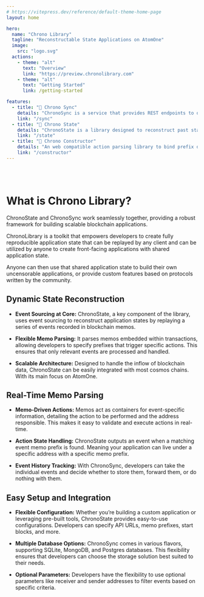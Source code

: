 ```yaml
---
# https://vitepress.dev/reference/default-theme-home-page
layout: home

hero:
  name: "Chrono Library"
  tagline: "Reconstructable State Applications on AtomOne"
  image:
    src: "logo.svg"
  actions:
    - theme: "alt"
      text: "Overview"
      link: "https://preview.chronolibrary.com"
    - theme: "alt"
      text: "Getting Started"
      link: /getting-started

features:
  - title: "🔗 Chrono Sync"
    details: "ChronoSync is a service that provides REST endpoints to query memos as they are processed from blockchain events."
    link: "/sync"
  - title: "🔗 Chrono State"
    details: "ChronoState is a library designed to reconstruct past states and validate present actions in applications by leveraging event sourcing."
    link: "/state"
  - title: "🔗 Chrono Constructor"
    details: "An web compatible action parsing library to bind prefix data to functions to reconstruct state on client-side."
    link: "/constructor"
---
```


<br />
<br />

# What is Chrono Library?

ChronoState and ChronoSync work seamlessly together, providing a robust framework for building scalable blockchain applications.

ChronoLibrary is a toolkit that empowers developers to create fully reproducible application state that can be replayed by any client and can be utilized by anyone to create front-facing applications with shared application state.

Anyone can then use that shared application state to build their own uncensorable applications, or provide custom features based on protocols written by the community.

## Dynamic State Reconstruction

- **Event Sourcing at Core:** ChronoState, a key component of the library, uses event sourcing to reconstruct application states by replaying a series of events recorded in blockchain memos.

- **Flexible Memo Parsing:** It parses memos embedded within transactions, allowing developers to specify prefixes that trigger specific actions. This ensures that only relevant events are processed and handled.

- **Scalable Architecture:** Designed to handle the inflow of blockchain data, ChronoState can be easily integrated with most cosmos chains. With its main focus on AtomOne.

## Real-Time Memo Parsing

- **Memo-Driven Actions:** Memos act as containers for event-specific information, detailing the action to be performed and the address responsible. This makes it easy to validate and execute actions in real-time.

- **Action State Handling:** ChronoState outputs an event when a matching event memo prefix is found. Meaning your application can live under a specific address with a specific memo prefix.

- **Event History Tracking:** With ChronoSync, developers can take the individual events and decide whether to store them, forward them, or do nothing with them.

## Easy Setup and Integration

- **Flexible Configuration:** Whether you’re building a custom application or leveraging pre-built tools, ChronoState provides easy-to-use configurations. Developers can specify API URLs, memo prefixes, start blocks, and more.

- **Multiple Database Options:** ChronoSync comes in various flavors, supporting SQLite, MongoDB, and Postgres databases. This flexibility ensures that developers can choose the storage solution best suited to their needs.

- **Optional Parameters:** Developers have the flexibility to use optional parameters like receiver and sender addresses to filter events based on specific criteria.
